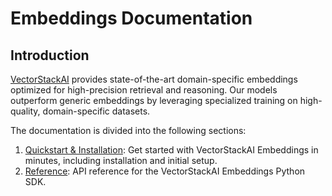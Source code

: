 # **Embeddings Documentation**

## **Introduction**
[VectorStackAI](https://vectorstack.ai) provides state-of-the-art domain-specific embeddings optimized for high-precision retrieval and reasoning. Our models outperform generic embeddings by leveraging specialized training on high-quality, domain-specific datasets.

The documentation is divided into the following sections:

1. [Quickstart & Installation](quickstart.md): Get started with VectorStackAI Embeddings in minutes, including installation and initial setup.
2. [Reference](reference.md): API reference for the VectorStackAI Embeddings Python SDK.
